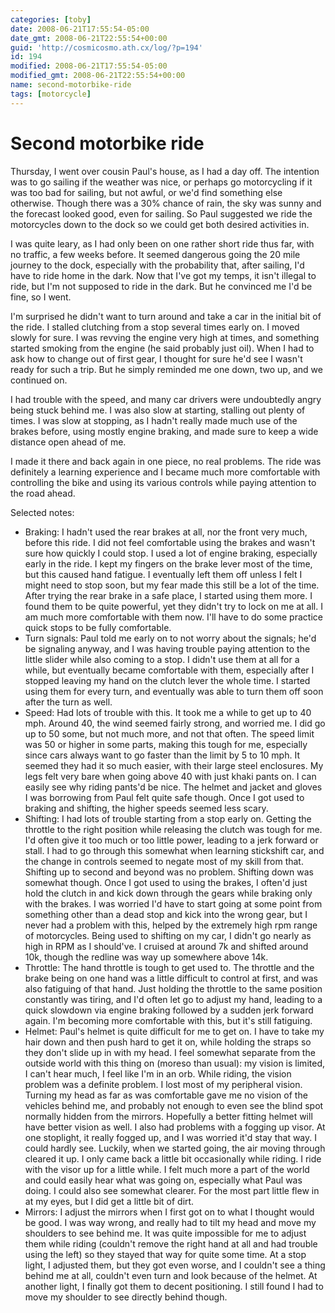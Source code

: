 ```yaml
---
categories: [toby]
date: 2008-06-21T17:55:54-05:00
date_gmt: 2008-06-21T22:55:54+00:00
guid: 'http://cosmicosmo.ath.cx/log/?p=194'
id: 194
modified: 2008-06-21T17:55:54-05:00
modified_gmt: 2008-06-21T22:55:54+00:00
name: second-motorbike-ride
tags: [motorcycle]
---
```


Second motorbike ride
=====================

Thursday, I went over cousin Paul's house, as I had a day off.  The intention was to go sailing if the weather was nice, or perhaps go motorcycling if it was too bad for sailing, but not awful, or we'd find something else otherwise.  Though there was a 30% chance of rain, the sky was sunny and the forecast looked good, even for sailing.  So Paul suggested we ride the motorcycles down to the dock so we could get both desired activities in.

I was quite leary, as I had only been on one rather short ride thus far, with no traffic, a few weeks before.  It seemed dangerous going the 20 mile journey to the dock, especially with the probability that, after sailing, I'd have to ride home in the dark.  Now that I've got my temps, it isn't illegal to ride, but I'm not supposed to ride in the dark.  But he convinced me I'd be fine, so I went.

I'm surprised he didn't want to turn around and take a car in the initial bit of the ride.  I stalled clutching from a stop several times early on.  I moved slowly for sure.  I was revving the engine very high at times, and something started smoking from the engine (he said probably just oil).  When I had to ask how to change out of first gear, I thought for sure he'd see I wasn't ready for such a trip.  But he simply reminded me one down, two up, and we continued on.

I had trouble with the speed, and many car drivers were undoubtedly angry being stuck behind me.  I was also slow at starting, stalling out plenty of times.  I was slow at stopping, as I hadn't really made much use of the brakes before, using mostly engine braking, and made sure to keep a wide distance open ahead of me.

I made it there and back again in one piece, no real problems.  The ride was definitely a learning experience and I became much more comfortable with controlling the bike and using its various controls while paying attention to the road ahead.

Selected notes:

- Braking: I hadn't used the rear brakes at all, nor the front very much, before this ride.  I did not feel comfortable using the brakes and wasn't sure how quickly I could stop.  I used a lot of engine braking, especially early in the ride.  I kept my fingers on the brake lever most of the time, but this caused hand fatigue.  I eventually left them off unless I felt I might need to stop soon, but my fear made this still be a lot of the time.  After trying the rear brake in a safe place, I started using them more.  I found them to be quite powerful, yet they didn't try to lock on me at all.  I am much more comfortable with them now.  I'll have to do some practice quick stops to be fully comfortable.
- Turn signals: Paul told me early on to not worry about the signals; he'd be signaling anyway, and I was having trouble paying attention to the little slider while also coming to a stop.  I didn't use them at all for a while, but eventually became comfortable with them, especially after I stopped leaving my hand on the clutch lever the whole time.  I started using them for every turn, and eventually was able to turn them off soon after the turn as well.
- Speed: Had lots of trouble with this.  It took me a while to get up to 40 mph.  Around 40, the wind seemed fairly strong, and worried me.  I did go up to 50 some, but not much more, and not that often.  The speed limit was 50 or higher in some parts, making this tough for me, especially since cars always want to go faster than the limit by 5 to 10 mph.  It seemed they had it so much easier, with their large steel enclosures.  My legs felt very bare when going above 40 with just khaki pants on.  I can easily see why riding pants'd be nice.  The helmet and jacket and gloves I was borrowing from Paul felt quite safe though.  Once I got used to braking and shifting, the higher speeds seemed less scary.
- Shifting: I had lots of trouble starting from a stop early on.  Getting the throttle to the right position while releasing the clutch was tough for me.  I'd often give it too much or too little power, leading to a jerk forward or stall.  I had to go through this somewhat when learning stickshift car, and the change in controls seemed to negate most of my skill from that.  Shifting up to second and beyond was no problem.  Shifting down was somewhat though.  Once I got used to using the brakes, I often'd just hold the clutch in and kick down through the gears while braking only with the brakes.  I was worried I'd have to start going at some point from something other than a dead stop and kick into the wrong gear, but I never had a problem with this, helped by the extremely high rpm range of motorcycles.  Being used to shifting on my car, I didn't go nearly as high in RPM as I should've.  I cruised at around 7k and shifted around 10k, though the redline was way up somewhere above 14k.
- Throttle: The hand throttle is tough to get used to.  The throttle and the brake being on one hand was a little difficult to control at first, and was also fatiguing of that hand.  Just holding the throttle to the same position constantly was tiring, and I'd often let go to adjust my hand, leading to a quick slowdown via engine braking followed by a sudden jerk forward again.  I'm becoming more comfortable with this, but it's still fatiguing.
- Helmet: Paul's helmet is quite difficult for me to get on.  I have to take my hair down and then push hard to get it on, while holding the straps so they don't slide up in with my head.  I feel somewhat separate from the outside world with this thing on (moreso than usual): my vision is limited, I can't hear much, I feel like I'm in an orb.  While riding, the vision problem was a definite problem.  I lost most of my peripheral vision.  Turning my head as far as was comfortable gave me no vision of the vehicles behind me, and probably not enough to even see the blind spot normally hidden from the mirrors.  Hopefully a better fitting helmet will have better vision as well.  I also had problems with a fogging up visor.  At one stoplight, it really fogged up, and I was worried it'd stay that way.  I could hardly see.  Luckily, when we started going, the air moving through cleared it up.  I only came back a little bit occasionally while riding.  I ride with the visor up for a little while.  I felt much more a part of the world and could easily hear what was going on, especially what Paul was doing.  I could also see somewhat clearer.  For the most part little flew in at my eyes, but I did get a little bit of dirt.
- Mirrors: I adjust the mirrors when I first got on to what I thought would be good.  I was way wrong, and really had to tilt my head and move my shoulders to see behind me.  It was quite impossible for me to adjust them while riding (couldn't remove the right hand at all and had trouble using the left) so they stayed that way for quite some time.  At a stop light, I adjusted them, but they got even worse, and I couldn't see a thing behind me at all, couldn't even turn and look because of the helmet.  At another light, I finally got them to decent positioning.  I still found I had to move my shoulder to see directly behind though.

